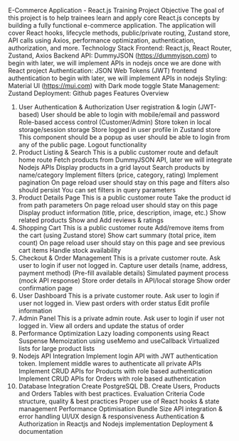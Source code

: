 E-Commerce Application - React.js Training Project
Objective
The goal of this project is to help trainees learn and apply core React.js concepts by building a fully functional e-commerce application. The application will cover React hooks, lifecycle methods, public/private routing, Zustand store, API calls using Axios, performance optimization, authentication, authorization, and more.
Technology Stack
Frontend: React.js, React Router, Zustand, Axios
Backend API: DummyJSON (https://dummyjson.com) to begin with later, we will implement APIs in nodejs once we are done with React project
Authentication: JSON Web Tokens (JWT) frontend authentication to begin with later, we will implement APIs in nodejs
Styling: Material UI (https://mui.com) with Dark mode toggle
State Management: Zustand
Deployment: Github pages
Features Overview
1. User Authentication & Authorization
User registration & login (JWT-based)
User should be able to login with mobile/email and password
Role-based access control (Customer/Admin)
Store token in local storage/session storage
Store logged in user profile in Zustand store
This component should be a popup as user should be able to login from any of the public page.
Logout functionality
2. Product Listing & Search
This is a public customer route and default home route
Fetch products from DummyJSON API, later we will integrate Nodejs APIs
Display products in a grid layout
Search products by name/category
Implement filters (price, category, rating)
Implement pagination
On page reload user should stay on this page and filters also should persist
You can set filters in query parameters
3. Product Details Page
This is a public customer route
Take the product id from path parameters
On page reload user should stay on this page
Display product information (title, price, description, image, etc.)
Show related products
Show and Add reviews & ratings
4. Shopping Cart
This is a public customer route
Add/remove items from the cart (using Zustand store)
Show cart summary (total price, item count)
On page reload user should stay on this page and see previous cart items
Handle stock availability
5. Checkout & Order Management
This is a private customer route. Ask user to login if user not logged in.
Capture user details (name, address, payment method) (Pre-fill available details)
Simulated payment process (mock API response)
Store order details in API/local storage
Show order confirmation page
6. User Dashboard
This is a private customer route. Ask user to login if user not logged in.
View past orders with order status
Edit profile information
7. Admin Panel
This is a private admin route. Ask user to login if user not logged in.
View all orders and update the status of order
8. Performance Optimization
Lazy loading components using React Suspense
Memoization using useMemo and useCallback
Virtualized lists for large product lists
9. Nodejs API Integration
Implement login API with JWT authentication token.
Implement middle wares to authenticate all private APIs
Implement CRUD APIs for Products with role based authentication 
Implement CRUD APIs for Orders with role based authentication 
10. Database Integration
Create PostgreSQL DB.
Create Users, Products and Orders Tables with best practices.
Evaluation Criteria
Code structure, quality & best practices
Proper use of React hooks & state management
Performance Optimisation
Bundle Size
API integration & error handling
UI/UX design & responsiveness
Authentication & Authorization in Reactjs and Nodejs implementation
Deployment & documentation